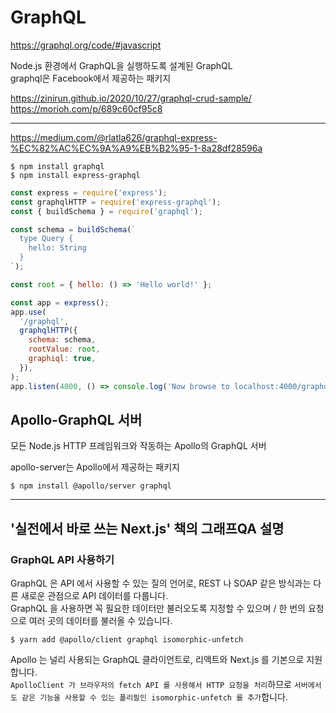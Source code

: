 # GraphQL

https://graphql.org/code/#javascript

Node.js 환경에서 GraphQL을 실행하도록 설계된 GraphQL  
graphql은 Facebook에서 제공하는 패키지

https://zinirun.github.io/2020/10/27/graphql-crud-sample/
https://morioh.com/p/689c60cf95c8

---

https://medium.com/@rlatla626/graphql-express-%EC%82%AC%EC%9A%A9%EB%B2%95-1-8a28df28596a

```
$ npm install graphql
$ npm install express-graphql
```

```javascript
const express = require('express');
const graphqlHTTP = require('express-graphql');
const { buildSchema } = require('graphql');

const schema = buildSchema(`
  type Query {
    hello: String
  }
`);

const root = { hello: () => 'Hello world!' };

const app = express();
app.use(
  '/graphql',
  graphqlHTTP({
    schema: schema,
    rootValue: root,
    graphiql: true,
  }),
);
app.listen(4000, () => console.log('Now browse to localhost:4000/graphql'));
```

## Apollo-GraphQL 서버

모든 Node.js HTTP 프레임워크와 작동하는 Apollo의 GraphQL 서버

apollo-server는 Apollo에서 제공하는 패키지

```
$ npm install @apollo/server graphql
```

---

## '실전에서 바로 쓰는 Next.js' 책의 그래프QA 설명

### GraphQL API 사용하기

GraphQL 은 API 에서 사용할 수 있는 질의 언어로, REST 나 SOAP 같은 방식과는 다른 새로운 관점으로 API 데이터를 다룹니다.  
GraphQL 을 사용하면 꼭 필요한 데이터만 불러오도록 지정할 수 있으며 / 한 번의 요청으로 여러 곳의 데이터를 불러올 수 있습니다.

```
$ yarn add @apollo/client graphql isomorphic-unfetch
```

Apollo 는 널리 사용되는 GraphQL 클라이언트로, 리액트와 Next.js 를 기본으로 지원합니다.  
`ApolloClient 가 브라우저의 fetch API 를 사용해서 HTTP 요청을 처리`하므로
`서버에서도 같은 기능을 사용할 수 있는 폴리필인 isomorphic-unfetch 를 추가`합니다.
